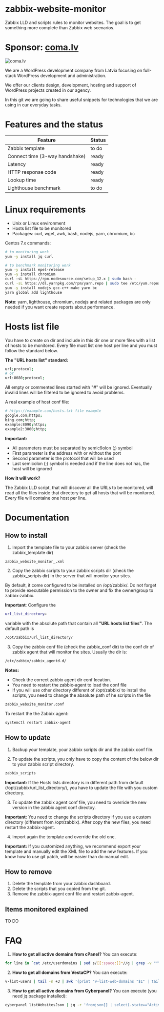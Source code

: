 # zabbix-website-monitor
Zabbix LLD and scripts rules to monitor websites. The goal is to get something more complete than Zabbix web scenarios.

# Sponsor: [coma.lv](https://coma.lv)

![coma.lv](https://coma.lv/coma-logo.png)

We are a WordPress development company from Latvia focusing on full-stack WordPress development and administration. 

We offer our clients design, development, hosting and support of WordPress projects created in our agency.

In this git we are going to share useful snippets for technologies that we are using in our everyday tasks.

# Features and the status

Feature | Status
------- | ------ 
Zabbix template | to do
Connect time (3-way handshake) | ready
Latency | ready
HTTP response code | ready
Lookup time | ready
Lighthouse benchmark | to do


# Linux requirements
- Unix or Linux environment
- Hosts list file to be monitored
- Packages: curl, wget, awk, bash, nodejs, yarn, chromium, bc

Centos 7.x commands:
```bash
# to monitoring work
yum -y install jq curl

# to benchmark monitoring work
yum -y install epel-release
yum -y install chromium
curl –sL https://rpm.nodesource.com/setup_12.x | sudo bash -
curl -sL https://dl.yarnpkg.com/rpm/yarn.repo | sudo tee /etc/yum.repos.d/yarn.repo
yum -y install nodejs gcc-c++ make yarn bc
yarn global add lighthouse
```

**Note:** yarn, lighthouse, chromium, nodejs and related packages are only needed if you want create reports about performance.

# Hosts list file

You have to create on dir and include in this dir one or more files with a list of hosts to be monitored. Every file must list one host per line and you must follow the standard below.

**The "URL hosts list" standard:**
```bash
url;protocol;
# or
url:8080;protocol;
```

All empty or commented lines started with "#" will be ignored. Eventually invalid lines will be filtered to be ignored to avoid problems.

A real example of host conf file:
```bash
# https://example.com/hosts.txt file example
google.com;https;
bing.com;http;
example:8090;https;
example2:3000;http;
```

**Important:**
- All parameters must be separated by semic9olon (;) symbol
- First parameter is the address with or without the port
- Second parameter is the protocol that will be used
- Last semicolon (;) symbol is needed and if the line does not has, the host will be ignored


**How it will work?**

The Zabbix LLD script, that will discover all the URLs to be monitored, will read all the files inside that directory to get all hosts that will be monitored. Every file will containe one host per line.

# Documentation

## How to install

1. Import the template file to your zabbix server (check the zabbix_template dir)

```bash
zabbix_website_monitor_.xml
```

2. Copy the zabbix scripts to your zabbix scripts dir (check the zabbix_scripts dir) in the server that will monitor your sites.

By default, it come configured to be installed on /opt/zabbix/. Do not forget to provide executable permission to the owner and fix the owner/group to zabbix:zabbix.

**Important**: Configure the 

```bash
url_list_directory=
```

variable with the absolute path that contain all **"URL hosts list files"**. The default path is 

```bash
/opt/zabbix/url_list_directory/
```

3. Copy the zabbix conf file (check the zabbix_conf dir) to the conf dir of zabbix agent that will monitor the sites. Usually the dir is:
```bash
/etc/zabbix/zabbix_agentd.d/
``` 

**Notes:**
- Check the correct zabbix agent dir conf location.
- You need to restart the zabbix-agent to load the conf file
- If you will use other directory different of /opt/zabbix/ to install the scripts, you need to change the absolute path of he scripts in the file

```bash
zabbix_website_monitor.conf
```

To restart the the Zabbix agent:

```bash
systemctl restart zabbix-agent
```

## How to update

1. Backup your template, your zabbix scripts dir and the zabbix conf file.

2. To update the scripts, you only have to copy the content of the below dir to your zabbix script directory.

```bash
zabbix_scripts
``` 
**Important:** If the Hosts lists directory is in different path from default (/opt/zabbix/url_list_directory/), you have to update the file with you custom directory.

3. To update the zabbix agent conf file, you need to override the new version in the zabbix agent conf directoy.

**Important:** You need to change the scripts directory if you use a custom directory (different from /opt/zabbix). After copy the new files, you need restart the zabbix-agent.

4. Import again the template and override the old one.

**Important:** If you customized anything, we recommend export your template and manually edit the XML file to add the new features. If you know how to use git patch, will be easier than do manual edit.

## How to remove

1. Delete the template from your zabbix dashboard.
2. Delete the scripts that you copied from the git.
3. Remove the zabbix-agent conf file and restart zabbix-agent.

## Items monitored explained

TO DO


# FAQ
1. **How to get all active domains from cPanel?** You can execute:
```bash
for line in `cat /etc/userdomains | sed s/[[:space:]]*//g | grep -v "^\*"`; do DOMAIN=`echo ${line} | cut -d ":" -f 1`; USERNAME=`echo ${line} | cut -d ":" -f 2`; if [ ! -f "/var/cpanel/suspended/${USERNAME}" ]; then echo ${DOMAIN}; fi; done
```
2. **How to get all domains from VestaCP?** You can execute:
```bash
v-list-users | tail -n +3 | awk '{print "v-list-web-domains "$1" | tail -n +3"}' | bash | awk '{ print $1}' | egrep -iv localhost
```
3. **How to get all active domains from Cyberpanel?** You can execute (you need jq package installed):
```bash
cyberpanel listWebsitesJson | jq -r 'fromjson[] | select(.state=="Active") | .domain'
```
